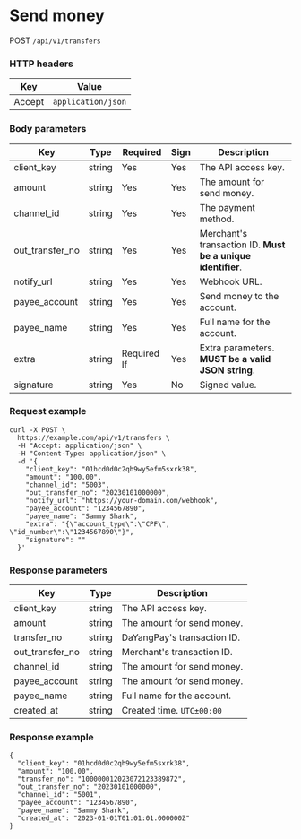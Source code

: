 # Send money

POST `/api/v1/transfers`

### HTTP headers <Badge type="tip" text="Header" vertical="top" />

| Key    | Value              |      
|--------|--------------------|
| Accept | `application/json` | 

### Body parameters <Badge type="tip" text="Body" vertical="top" />

| Key             | Type   | Required     | Sign | Description                                                 | 
|-----------------|--------|--------------|------|-------------------------------------------------------------|
| client_key      | string | Yes          | Yes  | The API access key.                                         | 
| amount          | string | Yes          | Yes  | The amount for send money.                                  |                   
| channel_id      | string | Yes          | Yes  | The payment method.                                         | 
| out_transfer_no | string | Yes          | Yes  | Merchant's transaction ID. **Must be a unique identifier**. |                   
| notify_url      | string | Yes          | Yes  | Webhook URL.                                                |                   
| payee_account   | string | Yes          | Yes  | Send money to the account.                                  |                   
| payee_name      | string | Yes          | Yes  | Full name for the account.                                  |                   
| extra           | string | Required If  | Yes  | Extra parameters. **MUST be a valid JSON string**.          |                   
| signature       | string | Yes          | No   | Signed value.                                               |

### Request example

```shell{8,13}
curl -X POST \
  https://example.com/api/v1/transfers \
  -H "Accept: application/json" \
  -H "Content-Type: application/json" \
  -d '{
    "client_key": "01hcd0d0c2qh9wy5efm5sxrk38",
    "amount": "100.00",
    "channel_id": "5003",
    "out_transfer_no": "20230101000000",
    "notify_url": "https://your-domain.com/webhook",
    "payee_account": "1234567890",
    "payee_name": "Sammy Shark",
    "extra": "{\"account_type\":\"CPF\", \"id_number\":\"1234567890\"}",
    "signature": ""
  }'
```

### Response parameters

| Key             | Type   | Description                 | 
|-----------------|--------|-----------------------------|
| client_key      | string | The API access key.         |
| amount          | string | The amount for send money.  |
| transfer_no     | string | DaYangPay's transaction ID. |
| out_transfer_no | string | Merchant's transaction ID.  |
| channel_id      | string | The amount for send money.  |
| payee_account   | string | The amount for send money.  |
| payee_name      | string | Full name for the account.  |
| created_at      | string | Created time. `UTC±00:00`   |

### Response example

```json{4}
{
  "client_key": "01hcd0d0c2qh9wy5efm5sxrk38",
  "amount": "100.00",
  "transfer_no": "100000012023072123389872",
  "out_transfer_no": "20230101000000",
  "channel_id": "5001",
  "payee_account": "1234567890",
  "payee_name": "Sammy Shark",
  "created_at": "2023-01-01T01:01:01.000000Z"
}
```
